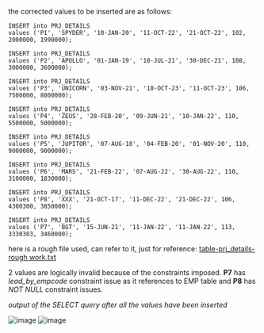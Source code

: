 the corrected values to be inserted are as follows:

```
INSERT into PRJ_DETAILS
values ('P1', 'SPYDER', '10-JAN-20', '11-OCT-22', '21-OCT-22', 102, 2000000, 1990000);

INSERT into PRJ_DETAILS
values ('P2', 'APOLLO', '01-JAN-19', '10-JUL-21', '30-DEC-21', 108, 3000000, 3600000);

INSERT into PRJ_DETAILS
values ('P3', 'UNICORN', '03-NOV-21', '10-OCT-23', '11-OCT-23', 106, 7500000, 8000000);

INSERT into PRJ_DETAILS
values ('P4', 'ZEUS', '28-FEB-20', '09-JUN-21', '10-JAN-22', 110, 5500000, 5000000);

INSERT into PRJ_DETAILS
values ('P5', 'JUPITOR', '07-AUG-18', '04-FEB-20', '01-NOV-20', 110, 9000000, 9000000);

INSERT into PRJ_DETAILS
values ('P6', 'MARS', '21-FEB-22', '07-AUG-22', '30-AUG-22', 110, 3100000, 1830000);

INSERT into PRJ_DETAILS
values ('P8', 'XXX', '21-OCT-17', '11-DEC-22', '21-DEC-22', 106, 4300300, 3850000);

INSERT into PRJ_DETAILS
values ('P7', 'BGT', '15-JUN-21', '11-JAN-22', '11-JAN-22', 113, 3330303, 3460000);
```

here is a rough file used, can refer to it, just for reference: [table-prj_details-rough work.txt](https://github.com/shrudex/DSE/files/10729121/table-prj_details-rough.work.txt)

2 values are logically invalid because of the constraints imposed. **P7** has _lead_by_empcode_ constraint issue as it references to EMP table and **P8** has _NOT NULL_ constraint issues.

_output of the SELECT query after all the values have been inserted_

![image](https://user-images.githubusercontent.com/91502997/218649182-3d188383-fd84-487a-9f14-b70fa372ec92.png)
![image](https://user-images.githubusercontent.com/91502997/218649305-4ef29089-7daa-4795-865c-745f15a81d22.png)




